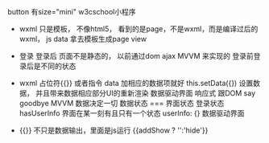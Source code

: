button 有size="mini"
w3cschool小程序

- wxml 只是模板， 不像html5，
  看到的是page，不是wxml，而是编译过后的wxml，
  js data 拿去模板生成page view
- 登录  登录后
  页面不是静态的， 以前通过dom ajax 
  MVVM 来实现的  登录前登录后是不同的状态
- wxml 占位符{{}} 或者指令  data 加相应的数据项就好
  this.setData({}) 设置数据， 并且带来数据相应部分UI的重新渲染
  数据驱动界面 响应式
  跟DOM say goodbye
  MVVM 数据决定一切
  数据状态 === 界面状态
  登录状态 hasUserInfo   界面在某一刻有且只有一个状态
  userInfo: {}  数据驱动界面

- {{}} 不只是数据输出，里面是js运行
{{addShow ? '':'hide'}}